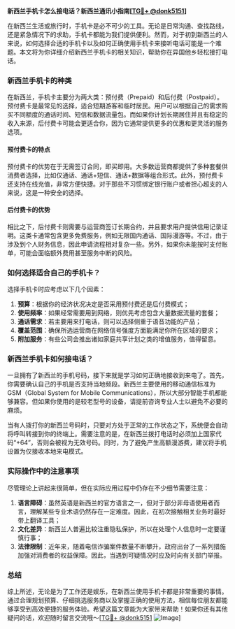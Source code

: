 **新西兰手机卡怎么接电话？新西兰通讯小指南[[TG💪+ @donk5151](https://t.me/s/donk5151)]**

在新西兰生活或旅行时，手机卡是必不可少的工具。无论是日常沟通、查找路线，还是紧急情况下的求助，手机卡都能为我们提供便利。然而，对于初到新西兰的人来说，如何选择合适的手机卡以及如何正确使用手机卡来接听电话可能是一个难题。本文将为你详细介绍新西兰手机卡的相关知识，帮助你在异国他乡轻松接打电话。

### 新西兰手机卡的种类

在新西兰，手机卡主要分为两大类：预付费（Prepaid）和后付费（Postpaid）。预付费卡是最常见的选择，适合短期游客和临时居民。用户可以根据自己的需求购买不同额度的通话时间、短信和数据流量包。而如果你计划长期居住并且有稳定的收入来源，后付费卡可能会更适合你，因为它通常提供更多的优惠和更灵活的服务选项。

#### 预付费卡的特点

预付费卡的优势在于无需签订合同，即买即用。大多数运营商都提供了多种套餐供消费者选择，比如仅通话、通话+短信、通话+数据等组合形式。此外，预付费卡还支持在线充值，非常方便快捷。对于那些不习惯绑定银行账户或者担心超支的人来说，这是一种安全的选择。

#### 后付费卡的优势

相比之下，后付费卡则需要与运营商签订长期合约，并且要求用户提供信用记录证明。这类卡通常包含更多免费服务，例如无限国内通话、国际漫游等。不过，由于涉及到个人财务信息，因此申请流程相对复杂一些。另外，如果你未能按时支付账单，可能会面临额外费用甚至服务中断的风险。

### 如何选择适合自己的手机卡？

选择手机卡时应考虑以下几个因素：

1. **预算**：根据你的经济状况决定是否采用预付费还是后付费模式；
2. **使用频率**：如果经常需要用到网络，则优先考虑包含大量数据流量的套餐；
3. **通话需求**：若主要用来打电话，则可以选择侧重于语音功能的产品；
4. **覆盖范围**：确保所选运营商在网络信号强度方面能满足你所在区域的要求；
5. **附加服务**：有些公司会推出诸如家庭共享计划之类的增值服务，值得留意。

### 新西兰手机卡如何接电话？

一旦拥有了新西兰的手机号码，接下来就是学习如何正确地接收到来电了。首先，你需要确认自己的手机是否支持当地频段。新西兰主要使用的移动通信标准为GSM（Global System for Mobile Communications），所以大部分智能手机都能够兼容。但如果你使用的是较老型号的设备，请提前咨询专业人士以避免不必要的麻烦。

当有人拨打你的新西兰号码时，只要对方处于正常的工作状态之下，系统便会自动将呼叫转接到你的终端上。需要注意的是，在新西兰拨打电话时必须加上国家代码“+64”，否则会被视为无效号码。同时，为了避免产生高额漫游费，建议将手机设置为仅接收本地来电模式。

### 实际操作中的注意事项

尽管理论上讲起来很简单，但在实际应用过程中仍存在不少细节需要注意：

1. **语言障碍**：虽然英语是新西兰的官方语言之一，但对于部分非母语使用者而言，理解某些专业术语仍然存在一定难度。因此，在初次接触相关业务时最好带上翻译工具；
2. **文化差异**：新西兰人普遍比较注重隐私保护，所以在处理个人信息时一定要谨慎行事；
3. **法律限制**：近年来，随着电信诈骗案件数量不断攀升，政府出台了一系列措施加强对消费者的权益保障。因此，当遇到可疑情况时应及时向有关部门举报。

### 总结

综上所述，无论是为了工作还是娱乐，在新西兰使用手机卡都是非常重要的事情。通过合理规划预算、仔细挑选服务商以及掌握正确的使用方法，相信每位朋友都能够享受到高效便捷的服务体验。希望这篇文章能为大家带来帮助！如果你还有其他疑问的话，欢迎随时留言交流哦～[[TG💪+ @donk5151](https://t.me/s/donk5151) ![Image](https://i.postimg.cc/rwNCRYN7/Snipaste-2025-04-30-17-27-05.png)]